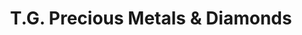 ---
title: "T.G. Precious Metals & Diamonds"
url: /huber-heights/t-g-precious-metals-and-diamonds/
shop: jewelry
---